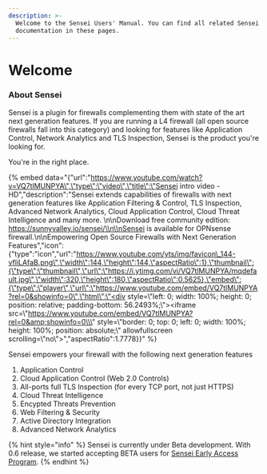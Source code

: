 ```yaml
---
description: >-
  Welcome to the Sensei Users' Manual. You can find all related Sensei
  documentation in these pages.
---
```


# Welcome

### About Sensei

Sensei is a plugin for firewalls complementing them with state of the art next generation features. If you are running a L4 firewall \(all open source firewalls fall into this category\) and looking for features like Application Control, Network Analytics and TLS Inspection, Sensei is the product you're looking for.  

You're in the right place. 

{% embed data="{\"url\":\"https://www.youtube.com/watch?v=VQ7tlMUNPYA\",\"type\":\"video\",\"title\":\"Sensei intro video - HD\",\"description\":\"Sensei extends capabilities of firewalls with next generation features like Application Filtering & Control, TLS Inspection, Advanced Network Analytics, Cloud Application Control, Cloud Threat Intelligence and many more. \\n\\nDownload free community edition: https://sunnyvalley.io/sensei/\\n\\nSensei is available for OPNsense firewall.\\n\\nEmpowering Open Source Firewalls with Next Generation Features\",\"icon\":{\"type\":\"icon\",\"url\":\"https://www.youtube.com/yts/img/favicon\_144-vfliLAfaB.png\",\"width\":144,\"height\":144,\"aspectRatio\":1},\"thumbnail\":{\"type\":\"thumbnail\",\"url\":\"https://i.ytimg.com/vi/VQ7tlMUNPYA/mqdefault.jpg\",\"width\":320,\"height\":180,\"aspectRatio\":0.5625},\"embed\":{\"type\":\"player\",\"url\":\"https://www.youtube.com/embed/VQ7tlMUNPYA?rel=0&showinfo=0\",\"html\":\"<div style=\\\"left: 0; width: 100%; height: 0; position: relative; padding-bottom: 56.2493%;\\\"><iframe src=\\\"https://www.youtube.com/embed/VQ7tlMUNPYA?rel=0&amp;showinfo=0\\\" style=\\\"border: 0; top: 0; left: 0; width: 100%; height: 100%; position: absolute;\\\" allowfullscreen scrolling=\\\"no\\\"></iframe></div>\",\"aspectRatio\":1.7778}}" %}

Sensei empowers your firewall with the following next generation features 

1. Application Control
2. Cloud Application Control \(Web 2.0 Controls\)
3. All-ports full TLS Inspection \(for every TCP port, not just HTTPS\)
4. Cloud Threat Intelligence
5. Encypted Threats Prevention
6. Web Filtering & Security
7. Active Directory Integration
8. Advanced Network Analytics

{% hint style="info" %}
Sensei is currently under Beta development. With 0.6 release, we started accepting BETA users for [Sensei Early Access Program](https://www.sunnyvalley.io/sensei).
{% endhint %}



